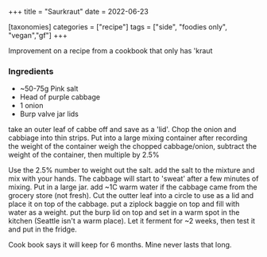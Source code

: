 +++
title = "Saurkraut"
date = 2022-06-23

[taxonomies]
categories = ["recipe"]
tags = ["side", "foodies only", "vegan","gf"]
+++

Improvement on a recipe from a cookbook that only has 'kraut

<!-- more -->

### Ingredients

- ~50-75g Pink salt
- Head of purple cabbage
- 1 onion
- Burp valve jar lids

take an outer leaf of cabbe off and save as a 'lid'.
Chop the onion and cabbiage into thin strips.
Put into a large mixing container after recording the weight of the container
weigh the chopped cabbage/onion, subtract the weight of the container, then multiple by 2.5%

Use the 2.5% number to weight out the salt.
add the salt to the mixture and mix with your hands.
The cabbage will start to 'sweat' after a few minutes of mixing.
Put in a large jar. add ~1C warm water if the cabbage came from the grocery store (not fresh).
Cut the outter leaf into a circle to use as a lid and place it on top of the cabbage.
put a ziplock baggie on top and fill with water as a weight.
put the burp lid on top and set in a warm spot in the kitchen (Seattle isn't a warm place).
Let it ferment for ~2 weeks, then test it and put in the fridge. 

Cook book says it will keep for 6 months. Mine never lasts that long.


